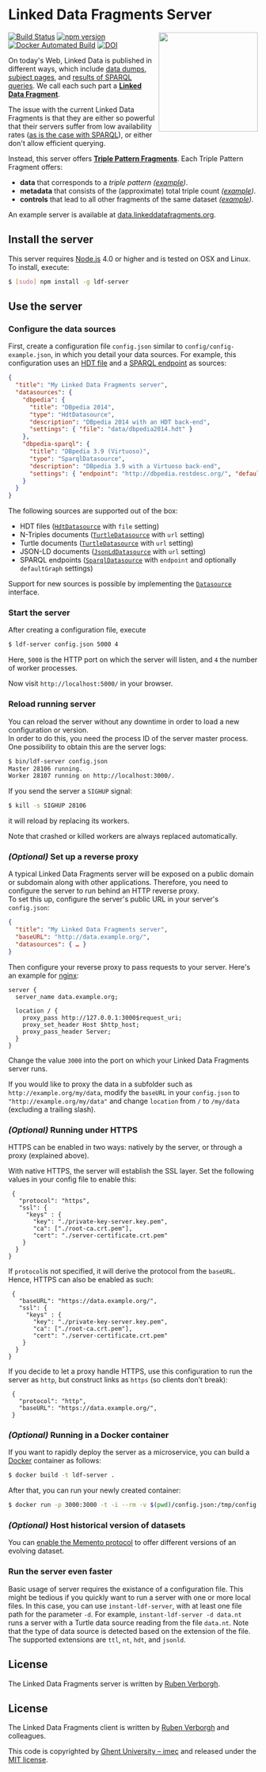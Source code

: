 # Linked Data Fragments Server
<img src="http://linkeddatafragments.org/images/logo.svg" width="200" align="right" alt="" />

[![Build Status](https://travis-ci.org/LinkedDataFragments/Server.js.svg?branch=master)](https://travis-ci.org/LinkedDataFragments/Server.js)
[![npm version](https://badge.fury.io/js/ldf-server.svg)](https://www.npmjs.com/package/ldf-server)
[![Docker Automated Build](https://img.shields.io/docker/automated/linkeddatafragments/server.js.svg)](https://hub.docker.com/r/linkeddatafragments/server.js/)
[![DOI](https://zenodo.org/badge/16891600.svg)](https://zenodo.org/badge/latestdoi/16891600)

On today's Web, Linked Data is published in different ways,
which include [data dumps](http://downloads.dbpedia.org/3.9/en/),
[subject pages](http://dbpedia.org/page/Linked_data),
and [results of SPARQL queries](http://dbpedia.org/sparql?default-graph-uri=http%3A%2F%2Fdbpedia.org&query=CONSTRUCT+%7B+%3Fp+a+dbpedia-owl%3AArtist+%7D%0D%0AWHERE+%7B+%3Fp+a+dbpedia-owl%3AArtist+%7D&format=text%2Fturtle).
We call each such part a [**Linked Data Fragment**](http://linkeddatafragments.org/).

The issue with the current Linked Data Fragments
is that they are either so powerful that their servers suffer from low availability rates
([as is the case with SPARQL](http://sw.deri.org/~aidanh/docs/epmonitorISWC.pdf)),
or either don't allow efficient querying.

Instead, this server offers **[Triple Pattern Fragments](http://www.hydra-cg.com/spec/latest/triple-pattern-fragments/)**.
Each Triple Pattern Fragment offers:

- **data** that corresponds to a _triple pattern_
  _([example](http://data.linkeddatafragments.org/dbpedia?subject=&predicate=rdf%3Atype&object=dbpedia-owl%3ARestaurant))_.
- **metadata** that consists of the (approximate) total triple count
  _([example](http://data.linkeddatafragments.org/dbpedia?subject=&predicate=rdf%3Atype&object=))_.
- **controls** that lead to all other fragments of the same dataset
  _([example](http://data.linkeddatafragments.org/dbpedia?subject=&predicate=&object=%22John%22%40en))_.

An example server is available at [data.linkeddatafragments.org](http://data.linkeddatafragments.org/).


## Install the server

This server requires [Node.js](http://nodejs.org/) 4.0 or higher
and is tested on OSX and Linux.
To install, execute:
```bash
$ [sudo] npm install -g ldf-server
```


## Use the server

### Configure the data sources

First, create a configuration file `config.json` similar to `config/config-example.json`,
in which you detail your data sources.
For example, this configuration uses an [HDT file](http://www.rdfhdt.org/)
and a [SPARQL endpoint](http://www.w3.org/TR/sparql11-protocol/) as sources:
```json
{
  "title": "My Linked Data Fragments server",
  "datasources": {
    "dbpedia": {
      "title": "DBpedia 2014",
      "type": "HdtDatasource",
      "description": "DBpedia 2014 with an HDT back-end",
      "settings": { "file": "data/dbpedia2014.hdt" }
    },
    "dbpedia-sparql": {
      "title": "DBpedia 3.9 (Virtuoso)",
      "type": "SparqlDatasource",
      "description": "DBpedia 3.9 with a Virtuoso back-end",
      "settings": { "endpoint": "http://dbpedia.restdesc.org/", "defaultGraph": "http://dbpedia.org" }
    }
  }
}
```

The following sources are supported out of the box:
- HDT files ([`HdtDatasource`](https://github.com/LinkedDataFragments/Server.js/blob/master/lib/datasources/HdtDatasource.js) with `file` setting)
- N-Triples documents ([`TurtleDatasource`](https://github.com/LinkedDataFragments/Server.js/blob/master/lib/datasources/TurtleDatasource.js) with `url` setting)
- Turtle documents ([`TurtleDatasource`](https://github.com/LinkedDataFragments/Server.js/blob/master/lib/datasources/TurtleDatasource.js) with `url` setting)
- JSON-LD documents ([`JsonLdDatasource`](https://github.com/LinkedDataFragments/Server.js/blob/master/lib/datasources/JsonLdDatasource.js) with `url` setting)
- SPARQL endpoints ([`SparqlDatasource`](https://github.com/LinkedDataFragments/Server.js/blob/master/lib/datasources/SparqlDatasource.js) with `endpoint` and optionally `defaultGraph` settings)

Support for new sources is possible by implementing the [`Datasource`](https://github.com/LinkedDataFragments/Server.js/blob/master/lib/datasources/Datasource.js) interface.

### Start the server

After creating a configuration file, execute
```bash
$ ldf-server config.json 5000 4
```
Here, `5000` is the HTTP port on which the server will listen,
and `4` the number of worker processes.

Now visit `http://localhost:5000/` in your browser.

### Reload running server

You can reload the server without any downtime
in order to load a new configuration or version.
<br>
In order to do this, you need the process ID of the server master process.
<br>
One possibility to obtain this are the server logs:
```bash
$ bin/ldf-server config.json
Master 28106 running.
Worker 28107 running on http://localhost:3000/.
```

If you send the server a `SIGHUP` signal:
```bash
$ kill -s SIGHUP 28106
```
it will reload by replacing its workers.

Note that crashed or killed workers are always replaced automatically.

### _(Optional)_ Set up a reverse proxy

A typical Linked Data Fragments server will be exposed
on a public domain or subdomain along with other applications.
Therefore, you need to configure the server to run behind an HTTP reverse proxy.
<br>
To set this up, configure the server's public URL in your server's `config.json`:
```json
{
  "title": "My Linked Data Fragments server",
  "baseURL": "http://data.example.org/",
  "datasources": { … }
}
```
Then configure your reverse proxy to pass requests to your server.
Here's an example for [nginx](http://nginx.org/):
```nginx
server {
  server_name data.example.org;

  location / {
    proxy_pass http://127.0.0.1:3000$request_uri;
    proxy_set_header Host $http_host;
    proxy_pass_header Server;
  }
}
```
Change the value `3000` into the port on which your Linked Data Fragments server runs.

If you would like to proxy the data in a subfolder such as `http://example.org/my/data`,
modify the `baseURL` in your `config.json` to `"http://example.org/my/data"`
and change `location` from `/` to `/my/data` (excluding a trailing slash).

### _(Optional)_ Running under HTTPS

HTTPS can be enabled in two ways: natively by the server, or through a proxy (explained above).

With native HTTPS, the server will establish the SSL layer. Set the following values in your config file to enable this:

     {
       "protocol": "https",
       "ssl": {
         "keys" : {
           "key": "./private-key-server.key.pem",
           "ca": ["./root-ca.crt.pem"],
           "cert": "./server-certificate.crt.pem"
        }
      }
    }  
  
  If `protocol`is not specified, it will derive the protocol from the `baseURL`. Hence, HTTPS can also be enabled as such:

     {
       "baseURL": "https://data.example.org/",
       "ssl": {
         "keys" : {
           "key": "./private-key-server.key.pem",
           "ca": ["./root-ca.crt.pem"],
           "cert": "./server-certificate.crt.pem"
        }
      }
    }  

If you decide to let a proxy handle HTTPS, use this configuration to run the server as `http`, but construct links as `https` (so clients don't break):

     {
       "protocol": "http",
       "baseURL": "https://data.example.org/",
     }  


### _(Optional)_ Running in a Docker container

If you want to rapidly deploy the server as a microservice, you can build a [Docker](https://www.docker.com/) container as follows:

```bash
$ docker build -t ldf-server .
```
After that, you can run your newly created container:
```bash
$ docker run -p 3000:3000 -t -i --rm -v $(pwd)/config.json:/tmp/config.json ldf-server /tmp/config.json
```

### _(Optional)_ Host historical version of datasets

You can [enable the Memento protocol](https://github.com/LinkedDataFragments/Server.js/wiki/Configuring-Memento) to offer different versions of an evolving dataset.

### Run the server even faster

Basic usage of server requires the existance of a configuration file.
This might be tedious if you quickly want to run a server with one or more local files.
In this case, you can use `instant-ldf-server`,
with at least one file path for the parameter `-d`.
For example, `instant-ldf-server -d data.nt` runs a server with a Turtle data source reading from the file `data.nt`.
Note that the type of data source is detected based on the extension of the file.
The supported extensions are `ttl`, `nt`, `hdt`, and `jsonld`.

## License
The Linked Data Fragments server is written by [Ruben Verborgh](http://ruben.verborgh.org/).

## License
The Linked Data Fragments client is written by [Ruben Verborgh](http://ruben.verborgh.org/) and colleagues.

This code is copyrighted by [Ghent University – imec](http://idlab.ugent.be/)
and released under the [MIT license](http://opensource.org/licenses/MIT).
